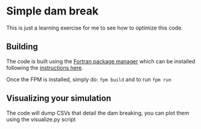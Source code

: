 # Simple dam break

This is just a learning exercise for me to see how to optimize this code.

## Building

The code is built using the [Fortran package manager](https://fpm.fortran-lang.org/) which
can be installed following the [instructions here](https://fpm.fortran-lang.org/install/index.html).

Once the FPM is installed, simply do: `fpm build` and to run `fpm run`

## Visualizing your simulation

The code will dump CSVs that detail the dam breaking, you can plot them using the visualize.py script

